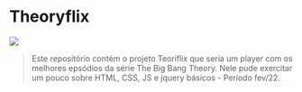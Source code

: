 # Theoryflix

<img src="/theoryflix-DIO/theoryflix.pngtheoryflix-DIO/theoryflix.png">

> Este repositório contém o projeto Teoriflix que seria um player com os melhores epsódios da série The Big Bang Theory. Nele pude exercitar um pouco sobre HTML, CSS, JS e jquery básicos - Período fev/22.
